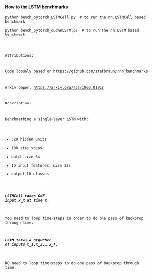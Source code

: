 #### How to the LSTM benchmarks

`python bench_pytorch_LSTMCell.py  # to run the nn.LSTMCell based benchmark`

`python bench_pytorch_cudnnLSTM.py  # to run the nn.LSTM based benchmark`

<code>

Attributions: <br/>
    
Code loosely based on https://github.com/stefbraun/rnn_benchmarks<br/>

Arxiv paper, https://arxiv.org/abs/1806.01818<br/>

Description: <br/>

Benchmarking a single-layer LSTM with:<br/>
- 320 hidden units<br/>
- 100 time steps<br/>
- batch size 64<br/>
- 1D input features, size 125<br/>
- output 10 classes<br/>

##### LSTMCell takes ONE input x_t at time t.<br/>

You need to loop time-steps in order to do one pass of backprop through time.
    
##### LSTM takes a SEQUENCE of inputs x_1,x_2,…,x_T.

NO need to loop time-steps to do one pass of backprop through time.
    
  </code>
  

